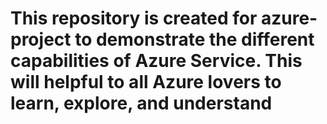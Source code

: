 # This repository is created for azure-project to demonstrate the different capabilities of Azure Service. This will helpful to all Azure lovers to learn, explore, and understand
